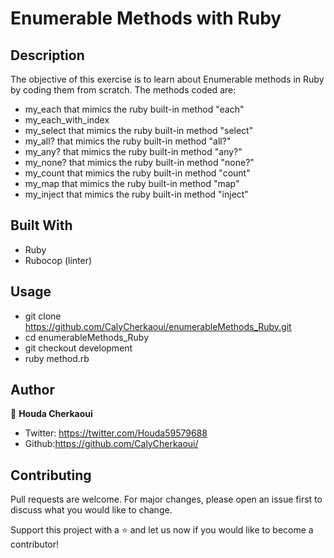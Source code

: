 # Enumerable Methods with Ruby

## Description
The objective of this exercise is to learn about Enumerable methods in Ruby by coding them from scratch.
The methods coded are:
- my_each that mimics the ruby built-in method "each"
- my_each_with_index
- my_select that mimics the ruby built-in method "select"
- my_all? that mimics the ruby built-in method "all?"
- my_any? that mimics the ruby built-in method "any?"
- my_none? that mimics the ruby built-in method "none?"
- my_count that mimics the ruby built-in method "count"
- my_map that mimics the ruby built-in method "map"
- my_inject that mimics the ruby built-in method "inject"


## Built With
  - Ruby
  - Rubocop (linter)
  
## Usage
  - git clone https://github.com/CalyCherkaoui/enumerableMethods_Ruby.git
  - cd enumerableMethods_Ruby
  - git checkout development
  - ruby method.rb

## Author
👩 **Houda Cherkaoui**
- Twitter: https://twitter.com/Houda59579688
- Github:https://github.com/CalyCherkaoui/

## Contributing
Pull requests are welcome. For major changes, please open an issue first to discuss what you would like to change.

Support this project with a ⭐️ and let us now if you would like to become a contributor!